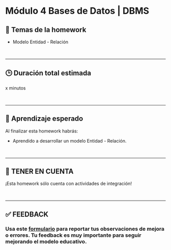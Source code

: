 # Módulo 4 Bases de Datos | DBMS

## **📌 Temas de la homework**

-  Modelo Entidad - Relación

<br />

---

## **🕒 Duración total estimada**

x minutos

<br />

---

## **🔎 Aprendizaje esperado**

Al finalizar esta homework habrás:

-  Aprendido a desarrollar un modelo Entidad - Relación.

<br />

---

## **📎 TENER EN CUENTA**

¡Esta homework sólo cuenta con actividades de integración!

</br >

---

## **✅ FEEDBACK**

### Usa este [**formulario**](https://docs.google.com/forms/d/e/1FAIpQLSe1MybH_Y-xcp1RP0jKPLndLdJYg8cwyHkSb9MwSrEjoxyzWg/viewform) para reportar tus observaciones de mejora o errores. Tu feedback es muy importante para seguir mejorando el modelo educativo.
